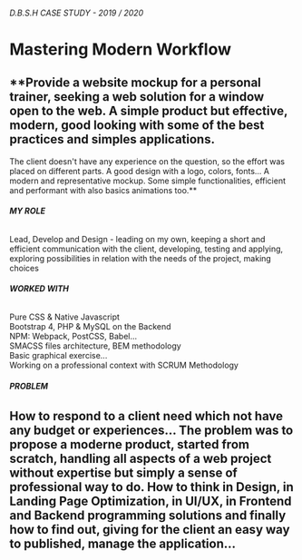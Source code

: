 ###### D.B.S.H CASE STUDY - 2019 / 2020

# Mastering Modern Workflow


## **Provide a website mockup for a personal trainer, seeking a web solution for a window open to the web. A simple product but effective, modern, good looking with some of the best practices and simples applications. 
The client doesn't have any experience on the question, so the effort was placed on different parts. A good design with a logo, colors, fonts... A modern and representative mockup. Some simple functionalities, efficient and performant with also basics animations too.**



###### **MY ROLE**

Lead, Develop and Design - leading on my own, keeping a short and efficient communication with the client, developing, testing and applying, exploring possibilities in relation with the needs of the project, making choices

###### **WORKED WITH**

Pure CSS & Native Javascript<br/> 
Bootstrap 4, PHP & MySQL on the Backend<br/> 
NPM: Webpack, PostCSS, Babel...<br/>
SMACSS files architecture, BEM methodology<br/>
Basic graphical exercise...<br/>
Working on a professional context with SCRUM Methodology<br/>


######  **PROBLEM**

## **How to respond to a client need which not have any budget or experiences... The problem was to propose a moderne product, started from scratch, handling all aspects of a web project without expertise but simply a sense of professional way to do. How to think in Design, in Landing Page Optimization, in UI/UX, in Frontend and Backend programming solutions and finally how to find out, giving for the client an easy way to published, manage the application...**


